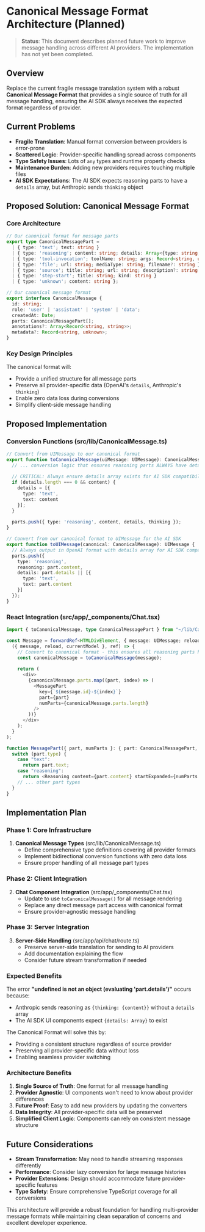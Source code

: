 # Canonical Message Format Architecture (Planned)

> **Status**: This document describes planned future work to improve message handling across different AI providers. The implementation has not yet been completed.

## Overview

Replace the current fragile message translation system with a robust **Canonical Message Format** that provides a single source of truth for all message handling, ensuring the AI SDK always receives the expected format regardless of provider.

## Current Problems

- **Fragile Translation**: Manual format conversion between providers is error-prone
- **Scattered Logic**: Provider-specific handling spread across components
- **Type Safety Issues**: Lots of `any` types and runtime property checks
- **Maintenance Burden**: Adding new providers requires touching multiple files
- **AI SDK Expectations**: The AI SDK expects reasoning parts to have a `details` array, but Anthropic sends `thinking` object

## Proposed Solution: Canonical Message Format

### Core Architecture

```typescript
// Our canonical format for message parts
export type CanonicalMessagePart = 
  | { type: 'text'; text: string }
  | { type: 'reasoning'; content: string; details: Array<{type: string; text?: string; data?: string; signature?: string}>; thinking?: {content: string; signature: string} }
  | { type: 'tool-invocation'; toolName: string; args: Record<string, unknown>; result?: unknown; state: string }
  | { type: 'file'; url: string; mediaType: string; filename?: string }
  | { type: 'source'; title: string; url: string; description?: string }
  | { type: 'step-start'; title: string; kind: string }
  | { type: 'unknown'; content: string };

// Our canonical message format
export interface CanonicalMessage {
  id: string;
  role: 'user' | 'assistant' | 'system' | 'data';
  createdAt: Date;
  parts: CanonicalMessagePart[];
  annotations?: Array<Record<string, string>>;
  metadata?: Record<string, unknown>;
}
```

### Key Design Principles

The canonical format will:
- Provide a unified structure for all message parts
- Preserve all provider-specific data (OpenAI's `details`, Anthropic's `thinking`)
- Enable zero data loss during conversions
- Simplify client-side message handling

## Proposed Implementation

### Conversion Functions (src/lib/CanonicalMessage.ts)

```typescript
// Convert from UIMessage to our canonical format
export function toCanonicalMessage(uiMessage: UIMessage): CanonicalMessage {
  // ... conversion logic that ensures reasoning parts ALWAYS have details array
  
  // CRITICAL: Always ensure details array exists for AI SDK compatibility
  if (details.length === 0 && content) {
    details = [{
      type: 'text',
      text: content
    }];
  }
  
  parts.push({ type: 'reasoning', content, details, thinking });
}

// Convert from our canonical format to UIMessage for the AI SDK
export function toUIMessage(canonical: CanonicalMessage): UIMessage {
  // Always output in OpenAI format with details array for AI SDK compatibility
  parts.push({
    type: 'reasoning',
    reasoning: part.content,
    details: part.details || [{
      type: 'text',
      text: part.content
    }]
  });
}
```

### React Integration (src/app/_components/Chat.tsx)

```typescript
import { toCanonicalMessage, type CanonicalMessagePart } from "~/lib/CanonicalMessage";

const Message = forwardRef<HTMLDivElement, { message: UIMessage; reload: () => void; currentModel: Model }>(
  ({ message, reload, currentModel }, ref) => {
    // Convert to canonical format - this ensures all reasoning parts have details array
    const canonicalMessage = toCanonicalMessage(message);
    
    return (
      <div>
        {canonicalMessage.parts.map((part, index) => (
          <MessagePart
            key={`${message.id}-${index}`}
            part={part}
            numParts={canonicalMessage.parts.length}
          />
        ))}
      </div>
    );
  }
);

function MessagePart({ part, numParts }: { part: CanonicalMessagePart, numParts: number }) {
  switch (part.type) {
    case "text":
      return part.text;
    case "reasoning":
      return <Reasoning content={part.content} startExpanded={numParts <= 2} />;
    // ... other part types
  }
}
```

## Implementation Plan

### Phase 1: Core Infrastructure
1. **Canonical Message Types** (src/lib/CanonicalMessage.ts)
   - Define comprehensive type definitions covering all provider formats
   - Implement bidirectional conversion functions with zero data loss
   - Ensure proper handling of all message part types

### Phase 2: Client Integration  
2. **Chat Component Integration** (src/app/_components/Chat.tsx)
   - Update to use `toCanonicalMessage()` for all message rendering
   - Replace any direct message part access with canonical format
   - Ensure provider-agnostic message handling

### Phase 3: Server Integration
3. **Server-Side Handling** (src/app/api/chat/route.ts)
   - Preserve server-side translation for sending to AI providers
   - Add documentation explaining the flow
   - Consider future stream transformation if needed

### Expected Benefits

The error **"undefined is not an object (evaluating 'part.details')"** occurs because:
- Anthropic sends reasoning as `{thinking: {content}}` without a `details` array
- The AI SDK UI components expect `{details: Array}` to exist

The Canonical Format will solve this by:
- Providing a consistent structure regardless of source provider
- Preserving all provider-specific data without loss
- Enabling seamless provider switching

### Architecture Benefits

1. **Single Source of Truth**: One format for all message handling
2. **Provider Agnostic**: UI components won't need to know about provider differences  
3. **Future Proof**: Easy to add new providers by updating the converters
4. **Data Integrity**: All provider-specific data will be preserved
5. **Simplified Client Logic**: Components can rely on consistent message structure

## Future Considerations

- **Stream Transformation**: May need to handle streaming responses differently
- **Performance**: Consider lazy conversion for large message histories
- **Provider Extensions**: Design should accommodate future provider-specific features
- **Type Safety**: Ensure comprehensive TypeScript coverage for all conversions

This architecture will provide a robust foundation for handling multi-provider message formats while maintaining clean separation of concerns and excellent developer experience.
